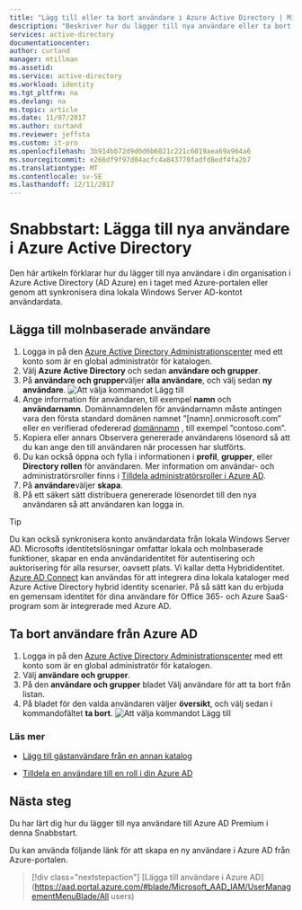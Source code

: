 ```yaml
---
title: "Lägg till eller ta bort användare i Azure Active Directory | Microsoft Docs"
description: "Beskriver hur du lägger till nya användare eller ta bort befintliga användare i Azure Active Directory"
services: active-directory
documentationcenter: 
author: curtand
manager: mtillman
ms.assetid: 
ms.service: active-directory
ms.workload: identity
ms.tgt_pltfrm: na
ms.devlang: na
ms.topic: article
ms.date: 11/07/2017
ms.author: curtand
ms.reviewer: jeffsta
ms.custom: it-pro
ms.openlocfilehash: 3b914bb72d9d0d6b6021c221c6019aea69a964a6
ms.sourcegitcommit: e266df9f97d04acfc4a843770fadfd8edf4fa2b7
ms.translationtype: MT
ms.contentlocale: sv-SE
ms.lasthandoff: 12/11/2017
---
```

# <a name="quickstart-add-new-users-to-azure-active-directory"></a>Snabbstart: Lägga till nya användare i Azure Active Directory
Den här artikeln förklarar hur du lägger till nya användare i din organisation i Azure Active Directory (AD Azure) en i taget med Azure-portalen eller genom att synkronisera dina lokala Windows Server AD-kontot användardata. 

## <a name="add-cloud-based-users"></a>Lägga till molnbaserade användare
1. Logga in på den [Azure Active Directory Administrationscenter](https://aad.portal.azure.com) med ett konto som är en global administratör för katalogen.
2. Välj **Azure Active Directory** och sedan **användare och grupper**.
3. På **användare och grupper**väljer **alla användare**, och välj sedan **ny användare**.
   ![Att välja kommandot Lägg till](./media/add-users-azure-active-directory/add-user.png)
4. Ange information för användaren, till exempel **namn** och **användarnamn**. Domännamndelen för användarnamn måste antingen vara den första standard domänen namnet ”[namn].onmicrosoft.com” eller en verifierad ofedererad [domännamn](add-custom-domain.md) , till exempel ”contoso.com”.
5. Kopiera eller annars Observera genererade användarens lösenord så att du kan ange den till användaren när processen har slutförts.
6. Du kan också öppna och fylla i informationen i **profil**, **grupper**, eller **Directory rollen** för användaren. Mer information om användar- och administratörsroller finns i [Tilldela administratörsroller i Azure AD](active-directory-assign-admin-roles-azure-portal.md).
7. På **användare**väljer **skapa**.
8. På ett säkert sätt distribuera genererade lösenordet till den nya användaren så att användaren kan logga in.

> [!TIP]
> Du kan också synkronisera konto användardata från lokala Windows Server AD. Microsofts identitetslösningar omfattar lokala och molnbaserade funktioner, skapar en enda användaridentitet för autentisering och auktorisering för alla resurser, oavsett plats. Vi kallar detta Hybrididentitet. [Azure AD Connect](https://docs.microsoft.com/azure/active-directory/connect/active-directory-aadconnect) kan användas för att integrera dina lokala kataloger med Azure Active Directory hybrid identity scenarier. På så sätt kan du erbjuda en gemensam identitet för dina användare för Office 365- och Azure SaaS-program som är integrerade med Azure AD. 

## <a name="delete-users-from-azure-ad"></a>Ta bort användare från Azure AD
1. Logga in på den [Azure Active Directory Administrationscenter](https://aad.portal.azure.com) med ett konto som är en global administratör för katalogen.
2. Välj **användare och grupper**.
3. På den **användare och grupper** bladet Välj användare för att ta bort från listan. 
4. På bladet för den valda användaren väljer **översikt**, och välj sedan i kommandofältet **ta bort**.
   ![Att välja kommandot Lägg till](./media/add-users-azure-active-directory/delete-user.png)


### <a name="learn-more"></a>Läs mer 
* [Lägg till gästanvändare från en annan katalog](active-directory-b2b-what-is-azure-ad-b2b.md) 

* [Tilldela en användare till en roll i din Azure AD](active-directory-users-assign-role-azure-portal.md)

## <a name="next-steps"></a>Nästa steg
Du har lärt dig hur du lägger till nya användare till Azure AD Premium i denna Snabbstart. 

Du kan använda följande länk för att skapa en ny användare i Azure AD från Azure-portalen.

> [!div class="nextstepaction"]
> [Lägga till användare i Azure AD](https://aad.portal.azure.com/#blade/Microsoft_AAD_IAM/UserManagementMenuBlade/All users) 